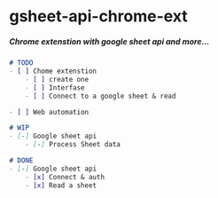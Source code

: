 # gsheet-api-chrome-ext
##### Chrome extenstion with google sheet api and more...


```markdown
# TODO
- [ ] Chome extenstion
    - [ ] create one
    - [ ] Interfase
    - [ ] Connect to a google sheet & read

- [ ] Web automation

# WIP
- [-] Google sheet api
    - [-] Process Sheet data

# DONE
- [-] Google sheet api
    - [x] Connect & auth
    - [x] Read a sheet
```
